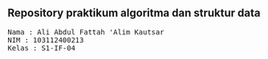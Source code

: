 ## Repository praktikum algoritma dan struktur data

<pre>
Nama : Ali Abdul Fattah 'Alim Kautsar
NIM : 103112400213
Kelas : S1-IF-04
</pre>
